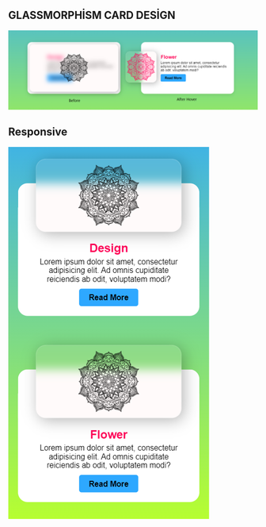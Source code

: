 ## GLASSMORPHİSM CARD DESİGN

![desktop](/assets/Glassmorphism.png)

## Responsive
![responsive](/assets/responsive.png)